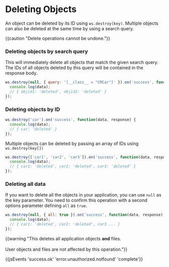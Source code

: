 # Deleting Objects

An object can be deleted by its ID using `ws.destroy(key)`. Multiple objects can also be deleted at the same time by using a search query.

{{caution "Delete operations cannot be undone."}}

### Deleting objects by search query

This will immediately delete all objects that match the given search query. The IDs of all objects deleted by this query will be contained in the response body.

```js
ws.destroy(null, { query: '[__class__ = "CMCar"]' }).on('success', function(data, response) {
  console.log(data);
  // { objid1: 'deleted', objid2: 'deleted' }
});
```

### Deleting objects by ID

```js
ws.destroy('car').on('success', function(data, response) {
  console.log(data);
  // { car: 'deleted' } 
});
```

Multiple objects can be deleted by passing an array of IDs using `ws.destroy(key[])`

```js
ws.destroy(['car1', 'car2', 'car3']).on('success', function(data, response) {
  console.log(data);
  // { car1: 'deleted', car2: 'deleted', car3: 'deleted' } 
});
```

### Deleting all data

If you want to delete all the objects in your application, you can use `null` as the key parameter. You need to confirm this operation with a second options parameter defining `all` as `true`.

```js
ws.destroy(null, { all: true }).on('success', function(data, response) {
  console.log(data);
  // { car1: 'deleted', car2: 'deleted', car3 ... } 
});
```

{{warning "This deletes all application objects **and** files.<br /><br />User objects and files are not affected by this operation."}}

{{jsEvents 'success.ok' 'error.unauthorized.notfound' 'complete'}}
